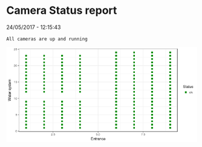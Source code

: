 Camera Status report
================
24/05/2017 - 12:15:43

    All cameras are up and running

![](camreport_files/figure-markdown_github/unnamed-chunk-2-1.png)
